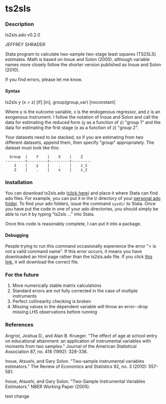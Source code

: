ts2sls
======

### Description 

ts2sls.ado v0.2.0

JEFFREY SHRADER

Stata program to calculate two-sample two-stage least squares (TS2SLS) estimates. Math is based on Inoue and Solon (2005), although variable names more closely follow the shorter version published as Inoue and Solon (2010).

If you find errors, please let me know.

#### Syntax

ts2sls y (x = z) [if] [in], group(group_var) [noconstant]

Where y is the outcome variable, x is the endogenous regressor, and z is an exogenous instrument. I follow the notation of Inoue and Solon and call the data for estimating the reduced form (y as a function of z) "group 1" and the data for estimating the first stage (x as a function of z) "group 2".

Your datasets need to be stacked, so if you are estimating from two different datasets, append them, then specify "group" appropriately. The dataset must look like this:
```
  Group  |    Y    |    X    |    Z   
---------+---------+---------+---------
    1    |    y    |    .    |    z_1
    2    |    .    |    x    |    z_2
```

### Installation
You can download ts2sls.ado ([click here](https://github.com/jshrader/ts2sls/archive/master.zip)) and place it where Stata can find ado files. For example, you can put it in the t/ directory of your [personal ado folder](http://www.stata.com/support/faqs/programming/personal-ado-directory/). To find your ado folders, issue the command `sysdir` to Stata. Once you have put the code in one of your ado directories, you should simply be able to run it by typing "ts2sls ..." into Stata.

Once this code is reasonably complete, I can put it into a package.

#### Debugging
People trying to run this command occasionally experience the error "< is not a valid command name". If this error occurs, it means you have downloaded an html page rather than the ts2sls.ado file. If you click [this link](https://github.com/jshrader/ts2sls/archive/master.zip), it will download the correct file. 

### For the future

1. More numerically stable matrix calculations
2. Standard errors are not fully corrected in the case of multiple instruments
3. Perfect collinearity checking is broken
4. Missing values in the dependent variable will throw an error--drop missing LHS observations before running

### References 

Angrist, Joshua D., and Alan B. Krueger. "The effect of age at school entry on educational attainment: an application of instrumental variables with moments from two samples." Journal of the American Statistical Association 87, no. 418 (1992): 328-336.

Inoue, Atsushi, and Gary Solon. "Two-sample instrumental variables estimators." The Review of Economics and Statistics 92, no. 3 (2010): 557-561.

Inoue, Atsushi, and Gary Solon. "Two-Sample Instrumental Variables Estimators." NBER Working Paper (2005).

test change
